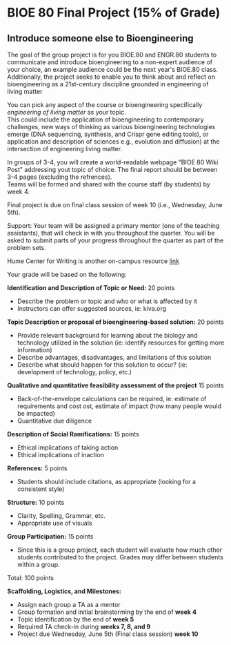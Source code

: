 # BIOE 80 Final Project (15% of Grade)
## Introduce someone else to Bioengineering

The goal of the group project is for you BIOE.80 and ENGR.80 students to communicate and introduce bioengineering to a non-expert audience of your choice, an example audience could be the next year's BIOE.80 class. Additionally, the project seeks to enable you to think about and reflect on bioengineering as a 21st-century discipline grounded in engineering of living matter

You can pick any aspect of the course or bioengineering specifically *engineering of living matter* as your topic.  
This could include the application of bioengineering to contemporary challenges,  new ways of thinking as various bioengineering technologies emerge (DNA sequencing, synthesis, and Crispr gene editing tools), or application and description of sciences e.g., evolution and diffusion) at the intersection of engineering living matter. 

In groups of 3-4, you will create a world-readable webpage "BIOE 80 Wiki Post" addressing yout topic of choice.  The final report should be between 3-4 pages (excluding the refrences).  
Teams will be formed and shared with the course staff (by students) by week 4. 

Final project is due on final class session of week 10 (i.e., Wednesday, June 5th). 

Support: Your team will be assigned a primary mentor (one of the teaching assistants),  that will check in with you throughout the quarter. You will be asked to submit parts of your progress throughout the quarter as part of the problem sets. 

Hume Center for Writing is another  on-campus resource [link](https://undergrad.stanford.edu/tutoring-support/hume-center)

Your grade will be based on the following:

**Identification and Description of Topic or Need:** 20 points
* Describe the problem or topic and who or what is affected by it
* Instructors can offer suggested sources, ie: kiva.org

**Topic Description or proposal of bioengineering-based solution:** 20 points
* Provide relevant background for learning about the biology and technology utilized in the solution (ie: identify resources for getting more information)
* Describe advantages, disadvantages, and limitations of this solution
* Describe what should happen for this solution to occur? (ie: development of technology, policy, etc.)

**Qualitative and quantitative feasibility assessment of the project** 15 points
* Back-of-the-envelope calculations can be required, ie: estimate of requirements and cost ost, estimate of impact (how many people would be impacted)
* Quantitative due diligence

**Description of Social Ramifications:** 15 points
* Ethical implications of taking action
* Ethical implications of inaction

**References:** 5 points
* Students should include citations, as appropriate (looking for a consistent style)

**Structure:** 10 points
* Clarity, Spelling, Grammar, etc.
* Appropriate use of visuals

**Group Participation:** 15 points
* Since this is a group project, each student will evaluate how much other students contributed to the project. 
Grades may differ between students within a group.

Total: 100 points  

**Scaffolding, Logistics, and Milestones:**
* Assign each group a TA as a mentor
* Group formation and initial brainstorming by the end of **week 4**
* Topic identification by the end of **week 5**
* Required TA check-in during **weeks 7, 8, and 9**
* Project due Wednesday, June 5th (Final class session) **week 10** 

